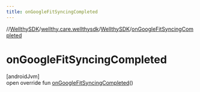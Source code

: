 ```yaml
---
title: onGoogleFitSyncingCompleted
---
```

//[WellthySDK](../../../index.html)/[wellthy.care.wellthysdk](../index.html)/[WellthySDK](index.html)/[onGoogleFitSyncingCompleted](on-google-fit-syncing-completed.html)



# onGoogleFitSyncingCompleted



[androidJvm]\
open override fun [onGoogleFitSyncingCompleted](on-google-fit-syncing-completed.html)()




